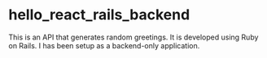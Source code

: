 # hello_react_rails_backend
This is an API that generates random greetings. It is developed using Ruby on Rails. I has been setup as a backend-only application.
